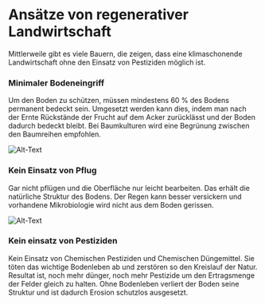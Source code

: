 # Ansätze von regenerativer Landwirtschaft
Mittlerweile gibt es viele Bauern, die zeigen, dass eine klimaschonende Landwirtschaft ohne den Einsatz von Pestiziden möglich ist.

### Minimaler Bodeneingriff
Um den Boden zu schützen, müssen mindestens 60 % des Bodens permanent bedeckt sein. Umgesetzt werden kann dies, indem man nach der Ernte Rückstände der Frucht auf dem Acker zurücklässt und der Boden dadurch bedeckt bleibt. Bei Baumkulturen wird eine Begrünung zwischen den Baumreihen empfohlen.

 ![Alt-Text](./image/pflug.svg)

### Kein Einsatz von Pflug
Gar nicht pflügen und die Oberfläche nur leicht bearbeiten. Das erhält die natürliche Struktur des Bodens. Der Regen kann besser versickern und vorhandene Mikrobiologie wird nicht aus dem Boden gerissen.

 ![Alt-Text](./image/pestizide.svg)

### Kein einsatz von Pestiziden
Kein Einsatz von Chemischen Pestiziden und Chemischen Düngemittel. Sie töten das wichtige Bodenleben ab und zerstören so den Kreislauf der Natur. Resultat ist, noch mehr dünger, noch mehr Pestizide um den Ertragsmenge der Felder gleich zu halten. Ohne Bodenleben verliert der Boden seine Struktur und ist dadurch Erosion schutzlos ausgesetzt.